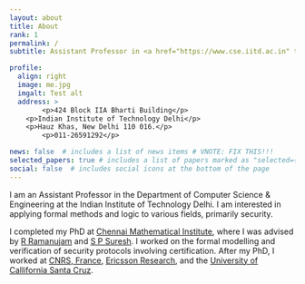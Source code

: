 ```yaml
---
layout: about
title: About
rank: 1
permalink: /
subtitle: Assistant Professor in <a href="https://www.cse.iitd.ac.in" target="_blank">CSE</a> at <a href="https://www.iitd.ac.in" target="_blank">IIT Delhi</a>.

profile:
  align: right
  image: me.jpg
  imgalt: Test alt
  address: >
		<p>424 Block IIA Bharti Building</p>
    <p>Indian Institute of Technology Delhi</p>
    <p>Hauz Khas, New Delhi 110 016.</p>
		<p>011-26591292</p>

news: false  # includes a list of news items # VNOTE: FIX THIS!!!
selected_papers: true # includes a list of papers marked as "selected={true}"
social: false  # includes social icons at the bottom of the page
---
```


I am an Assistant Professor in the Department of Computer Science &amp; Engineering at the Indian Institute of Technology Delhi. I am interested in applying formal methods and logic to various fields, primarily security.

I completed my PhD at <a href="https://www.cmi.ac.in" target="_blank">Chennai Mathematical Institute</a>, where I was advised by <a href="https://www.imsc.res.in/~jam/" target="_blank">R Ramanujam</a> and <a href="https://www.cmi.ac.in/~spsuresh" target="_blank">S P Suresh</a>. I worked on the formal modelling and verification of security protocols involving certification. After my PhD, I worked at <a href="https://www.cnrs.fr" target="_blank">CNRS, France</a>, <a href="https://www.ericsson.com/en/careers/research" target="_blank">Ericsson Research</a>, and the <a href="https://www.ucsc.edu" target="_blank">University of Callifornia Santa Cruz</a>.

<!-- Put your address / P.O. box / other info right below your picture. You can also disable any these elements by editing `profile` property of the YAML header of your `_pages/about.md`. Edit `_bibliography/papers.bib` and Jekyll will render your [publications page](/al-folio/publications/) automatically. -->

<!-- Link to your social media connections, too. This theme is set up to use [Font Awesome icons](http://fortawesome.github.io/Font-Awesome/) and [Academicons](https://jpswalsh.github.io/academicons/), like the ones below. Add your Facebook, Twitter, LinkedIn, Google Scholar, or just disable all of them. -->